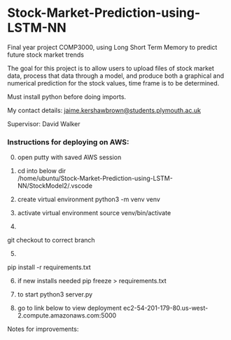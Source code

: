 # Stock-Market-Prediction-using-LSTM-NN
Final year project COMP3000, using Long Short Term Memory to predict future stock market trends

The goal for this project is to allow users to upload files of stock market data, process that data through a model, 
and produce both a graphical and numerical prediction for the stock values, time frame is to be determined.

Must install python before doing imports.


My contact details: jaime.kershawbrown@students.plymouth.ac.uk

Supervisor: David Walker


### Instructions for deploying on AWS:


0. open putty with saved AWS session

1. cd into below dir	
/home/ubuntu/Stock-Market-Prediction-using-LSTM-NN/StockModel2/.vscode

2. create virtual environment
python3 -m venv venv

3. activate virtual environment
source venv/bin/activate

4. 
git checkout to correct branch

5. 
pip install -r requirements.txt

6. if new installs needed 
pip freeze > requirements.txt 

7. to start
python3 server.py 

8. go to link below to view deployment
ec2-54-201-179-80.us-west-2.compute.amazonaws.com:5000

Notes for improvements:
